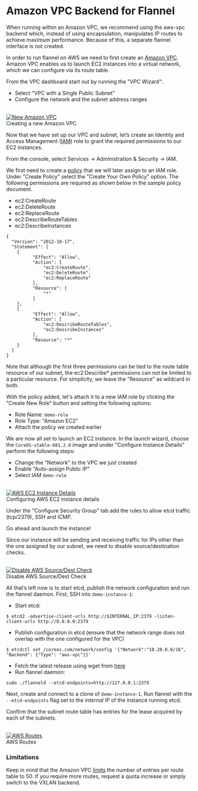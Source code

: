 # Amazon VPC Backend for Flannel

When running within an Amazon VPC, we recommend using the aws-vpc backend which, instead of using encapsulation, manipulates IP routes to achieve maximum performance. Because of this, a separate flannel interface is not created.

In order to run flannel on AWS we need to first create an [Amazon VPC](http://aws.amazon.com/vpc/).
Amazon VPC enables us to launch EC2 instances into a virtual network, which we can configure via its route table.

From the VPC dashboard start out by running the "VPC Wizard":

- Select "VPC with a Single Public Subnet"
- Configure the network and the subnet address ranges 

<br/>
<div class="row">
  <div class="col-lg-10 col-lg-offset-1 col-md-10 col-md-offset-1 col-sm-12 col-xs-12 co-m-screenshot">
    <a href="{{site.baseurl}}/assets/images/media/aws-vpc.png">
      <img src="{{site.baseurl}}/assets/images/media/aws-vpc.png" alt="New Amazon VPC" />
    </a>
  </div>
</div>
<div class="caption">Creating a new Amazon VPC</div>

Now that we have set up our VPC and subnet, let’s create an Identity and Access Management ([IAM](http://aws.amazon.com/iam/)) role to grant the required permissions to our EC2 instances. 

From the console, select Services -> Administration & Security -> IAM. 

We first need to create a [policy](http://docs.aws.amazon.com/IAM/latest/UserGuide/policies_overview.html) that we will later assign to an IAM role.
Under "Create Policy" select the "Create Your Own Policy" option.
The following permissions are required as shown below in the sample policy document.

- ec2:CreateRoute
- ec2:DeleteRoute
- ec2:ReplaceRoute
- ec2:DescribeRouteTables
- ec2:DescribeInstances

```
{
  "Version": "2012-10-17",
  "Statement": [
    {
          "Effect": "Allow",
          "Action": [
              "ec2:CreateRoute",
              "ec2:DeleteRoute",
              "ec2:ReplaceRoute"
          ],
          "Resource": [
              "*"
          ]
    },
    {
          "Effect": "Allow",
          "Action": [
              "ec2:DescribeRouteTables",
              "ec2:DescribeInstances"
          ],
          "Resource": "*"
    }
  ]
}
```

Note that although the first three permissions can be tied to the route table resource of our subnet, the ec2:Describe\* permissions can not be limited to a particular resource.
For simplicity, we leave the "Resource" as wildcard in both. 

With the policy added, let's attach it to a new IAM role by clicking the "Create New Role" button and setting the following options:

- Role Name: `demo-role`
- Role Type: "Amazon EC2"
- Attach the policy we created earlier

We are now all set to launch an EC2 instance. 
In the launch wizard, choose the `CoreOS-stable-681.2.0` image and under "Configure Instance Details" perform the following steps:

- Change the "Network" to the VPC we just created
- Enable "Auto-assign Public IP"
- Select IAM `demo-role`

<br/>
<div class="row">
  <div class="col-lg-10 col-lg-offset-1 col-md-10 col-md-offset-1 col-sm-12 col-xs-12 co-m-screenshot">
    <a href="{{site.baseurl}}/assets/images/media/aws-instance-configuration.png" class="co-m-screenshot">
      <img src="{{site.baseurl}}/assets/images/media/aws-instance-configuration.png" alt="AWS EC2 Instance Details" />
    </a>
  </div>
</div>
<div class="caption">Configuring AWS EC2 instance details</div>

Under the "Configure Security Group" tab add the rules to allow etcd traffic (tcp/2379), SSH and ICMP.

Go ahead and launch the instance! 

Since our instance will be sending and receiving traffic for IPs other than the one assigned by our subnet, we need to disable source/destination checks. 

<br/>
<div class="row">
  <div class="col-lg-10 col-lg-offset-1 col-md-10 col-md-offset-1 col-sm-12 col-xs-12 co-m-screenshot">
    <a href="{{site.baseurl}}/assets/images/media/aws-src-dst-check.png" class="co-m-screenshot">
      <img src="{{site.baseurl}}/assets/images/media/aws-src-dst-check.png" alt="Disable AWS Source/Dest Check" />
    </a>
  </div>
</div>
<div class="caption">Disable AWS Source/Dest Check</div>

All that’s left now is to start etcd, publish the network configuration and run the flannel daemon. 
First, SSH into `demo-instance-1`:

- Start etcd:

```
$ etcd2 -advertise-client-urls http://$INTERNAL_IP:2379 -listen-client-urls http://0.0.0.0:2379
```
- Publish configuration in etcd (ensure that the network range does not overlap with the one configured for the VPC)

```
$ etcdctl set /coreos.com/network/config '{"Network":"10.20.0.0/16", "Backend": {"Type": "aws-vpc"}}'
```
- Fetch the latest release using wget from [here](https://github.com/coreos/flannel/releases/download/v0.5.0/flannel-0.5.0-linux-amd64.tar.gz)
- Run flannel daemon:

```
sudo ./flanneld --etcd-endpoints=http://127.0.0.1:2379
```

Next, create and connect to a clone of `demo-instance-1`.
Run flannel with the `--etcd-endpoints` flag set to the *internal* IP of the instance running etcd.

Confirm that the subnet route table has entries for the lease acquired by each of the subnets.

<br/>
<div class="row">
  <div class="col-lg-10 col-lg-offset-1 col-md-10 col-md-offset-1 col-sm-12 col-xs-12 co-m-screenshot">
    <a href="{{site.baseurl}}/assets/images/media/aws-routes.png" class="co-m-screenshot">
      <img src="{{site.baseurl}}/assets/images/media/aws-routes.png" alt="AWS Routes" />
    </a>
  </div>
</div>
<div class="caption">AWS Routes</div>

### Limitations

Keep in mind that the Amazon VPC [limits](http://docs.aws.amazon.com/AmazonVPC/latest/UserGuide/VPC_Appendix_Limits.html) the number of entries per route table to 50. If you require more routes, request a quota increase or simply switch to the VXLAN backend.
